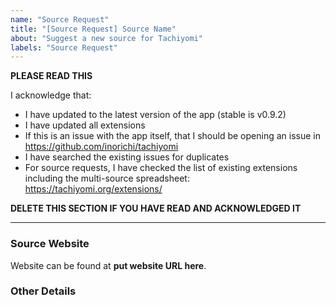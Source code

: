 ```yaml
---
name: "Source Request"
title: "[Source Request] Source Name"
about: "Suggest a new source for Tachiyomi"
labels: "Source Request"
---
```


**PLEASE READ THIS**

I acknowledge that:

- I have updated to the latest version of the app (stable is v0.9.2)
- I have updated all extensions
- If this is an issue with the app itself, that I should be opening an issue in https://github.com/inorichi/tachiyomi
- I have searched the existing issues for duplicates
- For source requests, I have checked the list of existing extensions including the multi-source spreadsheet: https://tachiyomi.org/extensions/

**DELETE THIS SECTION IF YOU HAVE READ AND ACKNOWLEDGED IT**

---

### Source Website
Website can be found at **put website URL here**.

### Other Details
